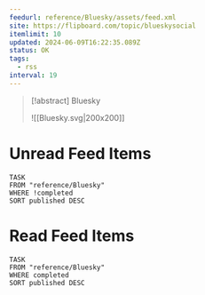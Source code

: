 ```yaml
---
feedurl: reference/Bluesky/assets/feed.xml
site: https://flipboard.com/topic/blueskysocial
itemlimit: 10
updated: 2024-06-09T16:22:35.089Z
status: OK
tags:
  - rss
interval: 19
---
```


> [!abstract] Bluesky
> 
>
> ![[Bluesky.svg|200x200]]
# Unread Feed Items
~~~dataview
TASK
FROM "reference/Bluesky"
WHERE !completed
SORT published DESC
~~~

# Read Feed Items
~~~dataview
TASK
FROM "reference/Bluesky"
WHERE completed
SORT published DESC
~~~
